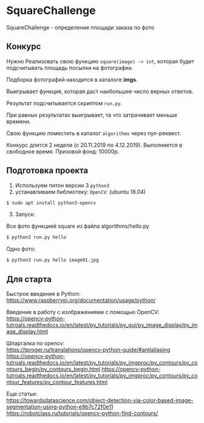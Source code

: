 # SquareChallenge

SquareChallenge - определение площади заказа по фото

## Конкурс

Нужно Реализовать свою функцию ``square(image) -> int``,
которая будет подсчитывать площадь посылки на фотографии.

Подборка фотографий находится в каталоге **imgs**.

Выигрывает функция, которая даст наибольшее число верных ответов. 

Результат подсчитывается скриптом ``run.py``.

При равных результатах выигрывает, та что затрачивает меньше времени.

Свою функцию поместить в каталог ``algorithms`` через пул-реквест.

Конкурс длится 2 недели (c 20.11.2019 по 4.12.2019).
Выполняется в свободное время.
Призовой фонд: 10000р.

## Подготовка проекта

1. Используем питон версии 3 ``python3``
2. устанавливаем библиотеку: ``OpenCV``: (ubuntu 18.04)
```sh
$ sudo apt install python3-opencv
```

3. Запуск:

Все фото функцией square из файла algorithms/hello.py
```sh
$ python3 run.py hello
```

Одно фото:
```sh
$ python3 run.py hello image01.jpg
```

## Для старта

Быстрое введение в Python:\
https://www.raspberrypi.org/documentation/usage/python/

Введение в работу с изображениями с помощью OpenCV:\
https://opencv-python-tutroals.readthedocs.io/en/latest/py_tutorials/py_gui/py_image_display/py_image_display.html

Шпаргалка по opencv:\
https://tproger.ru/translations/opencv-python-guide/#antialiasing
https://opencv-python-tutroals.readthedocs.io/en/latest/py_tutorials/py_imgproc/py_contours/py_contours_begin/py_contours_begin.html
https://opencv-python-tutroals.readthedocs.io/en/latest/py_tutorials/py_imgproc/py_contours/py_contour_features/py_contour_features.html

Еще статьи:\
https://towardsdatascience.com/object-detection-via-color-based-image-segmentation-using-python-e9b7c72f0e11
https://robotclass.ru/tutorials/opencv-python-find-contours/